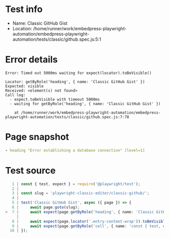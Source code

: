 # Test info

- Name: Classic GitHub Gist
- Location: /home/runner/work/embedpress-playwright-automation/embedpress-playwright-automation/tests/classic/github.spec.js:5:1

# Error details

```
Error: Timed out 5000ms waiting for expect(locator).toBeVisible()

Locator: getByRole('heading', { name: 'Classic GitHub Gist' })
Expected: visible
Received: <element(s) not found>
Call log:
  - expect.toBeVisible with timeout 5000ms
  - waiting for getByRole('heading', { name: 'Classic GitHub Gist' })

    at /home/runner/work/embedpress-playwright-automation/embedpress-playwright-automation/tests/classic/github.spec.js:7:78
```

# Page snapshot

```yaml
- heading "Error establishing a database connection" [level=1]
```

# Test source

```ts
   1 | const { test, expect } = require('@playwright/test');
   2 |
   3 | const slug = 'playwright-classic-editor/classic-github/';
   4 |
   5 | test('Classic GitHub Gist', async ({ page }) => {
   6 |     await page.goto(slug);
>  7 |     await expect(page.getByRole('heading', { name: 'Classic GitHub Gist' })).toBeVisible();
     |                                                                              ^ Error: Timed out 5000ms waiting for expect(locator).toBeVisible()
   8 |     await expect(page.locator('.entry-content-wrap')).toBeVisible();
   9 |     await expect(page.getByRole('cell', { name: 'const { test, expect } =' })).toBeVisible();
  10 | });
```